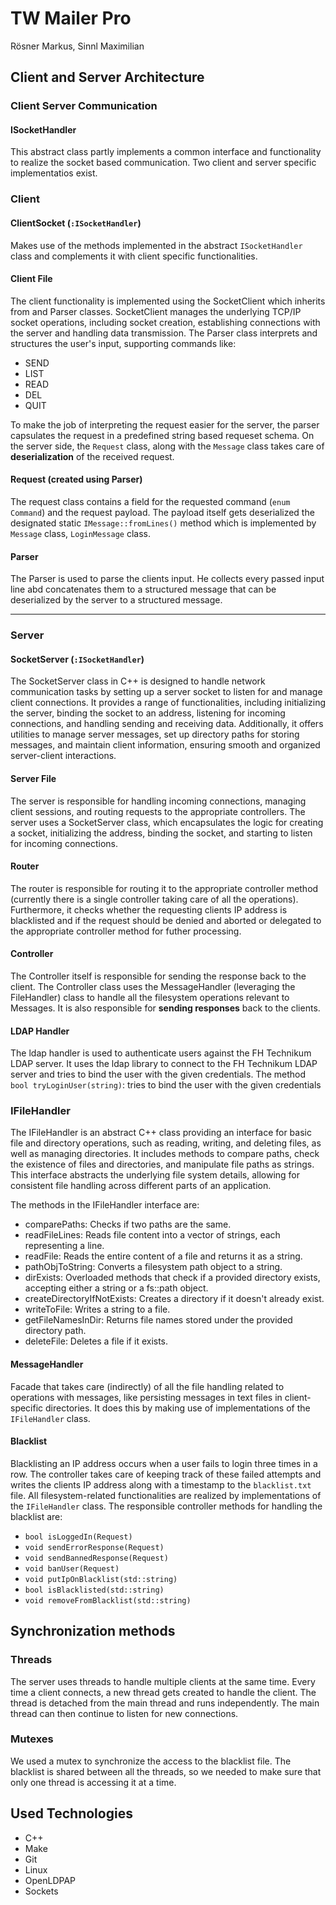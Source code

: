 # TW Mailer Pro

Rösner Markus, Sinnl Maximilian

## Client and Server Architecture

### Client Server Communication

#### ISocketHandler
This abstract class partly implements a common interface and functionality to realize the socket based communication. Two client and server specific implementatios exist. 

### Client

#### ClientSocket (`:ISocketHandler`)
Makes use of the methods implemented in the abstract `ISocketHandler` class and complements it with client specific functionalities.

#### Client File
The client functionality is implemented using the SocketClient which inherits from and Parser classes. SocketClient manages the underlying TCP/IP socket operations, including socket creation, establishing connections with the server and handling data transmission. The Parser class interprets and structures the user's input, supporting commands like:
+ SEND
+ LIST
+ READ
+ DEL
+ QUIT

To make the job of interpreting the request easier for the server, the parser capsulates the request in a predefined string based requeset schema.
On the server side, the `Request` class, along with the `Message` class takes care of **deserialization** of the received request.


#### Request (created using Parser)
The request class contains a field for the requested command (`enum Command`) and the request payload. The payload itself gets deserialized the designated static `IMessage::fromLines()` method which is implemented by `Message` class, `LoginMessage` class.

#### Parser
The Parser is used to parse the clients input. He collects every passed input line abd concatenates them to a structured message that can be deserialized by the server to a structured message.

---

### Server

#### SocketServer (`:ISocketHandler`)
The SocketServer class in C++ is designed to handle network communication tasks by setting up a server socket to listen for and manage client connections. It provides a range of functionalities, including initializing the server, binding the socket to an address, listening for incoming connections, and handling sending and receiving data. Additionally, it offers utilities to manage server messages, set up directory paths for storing messages, and maintain client information, ensuring smooth and organized server-client interactions.

#### Server File
The server is responsible for handling incoming connections, managing client sessions, and routing requests to the appropriate controllers. The server uses a SocketServer class, which encapsulates the logic for creating a socket, initializing the address, binding the socket, and starting to listen for incoming connections. 


#### Router
The router is responsible for routing it to the appropriate controller method (currently there is a single controller taking care of all the operations). Furthermore, it checks whether the requesting clients IP address is blacklisted and if the request should be denied and aborted or delegated to the appropriate controller method for futher processing.


#### Controller
The Controller itself is responsible for sending the response back to the client. The Controller class uses the MessageHandler (leveraging the FileHandler) class to handle all the filesystem operations relevant to Messages. It is also responsible for **sending responses** back to the clients.


#### LDAP Handler
The ldap handler is used to authenticate users against the FH Technikum LDAP server.
It uses the ldap library to connect to the FH Technikum LDAP server and tries to bind the user with the given credentials.
The method `bool tryLoginUser(string)`: tries to bind the user with the given credentials


### IFileHandler
The IFileHandler is an abstract C++ class providing an interface for basic file and directory operations, such as reading, writing, and deleting files, as well as managing directories. It includes methods to compare paths, check the existence of files and directories, and manipulate file paths as strings. This interface abstracts the underlying file system details, allowing for consistent file handling across different parts of an application.

The methods in the IFileHandler interface are:

+ comparePaths: Checks if two paths are the same.
+ readFileLines: Reads file content into a vector of strings, each representing a line.
+ readFile: Reads the entire content of a file and returns it as a string.
+ pathObjToString: Converts a filesystem path object to a string.
+ dirExists: Overloaded methods that check if a provided directory exists, accepting either a string or a fs::path object.
+ createDirectoryIfNotExists: Creates a directory if it doesn't already exist.
+ writeToFile: Writes a string to a file.
+ getFileNamesInDir: Returns file names stored under the provided directory path.
+ deleteFile: Deletes a file if it exists.

#### MessageHandler
Facade that takes care (indirectly) of all the file handling
related to operations with messages, like persisting messages in text files in client-specific directories. It does this by making use of implementations of the `IFileHandler` class.

#### Blacklist
Blacklisting an IP address occurs when a user fails to login three times in a row. The controller takes care of keeping track of these failed attempts and writes the clients IP address along with a timestamp to the `blacklist.txt` file. All filesystem-related functionalities are realized by implementations of the `IFileHandler` class. The responsible controller methods for handling the blacklist are:
+ `bool isLoggedIn(Request)`
+ `void sendErrorResponse(Request)`
+ `void sendBannedResponse(Request)`
+ `void banUser(Request)`
+ `void putIpOnBlacklist(std::string)`
+ `bool isBlacklisted(std::string)`
+ `void removeFromBlacklist(std::string)`


## Synchronization methods

### Threads
The server uses threads to handle multiple clients at the same time. Every time a client connects, a new thread gets created to handle the client.
The thread is detached from the main thread and runs independently. 
The main thread can then continue to listen for new connections.

### Mutexes
We used a mutex to synchronize the access to the blacklist file.
The blacklist is shared between all the threads, so we needed to make sure that only one thread is accessing it at a time. 


## Used Technologies

- C++
- Make
- Git
- Linux
- OpenLDPAP
- Sockets